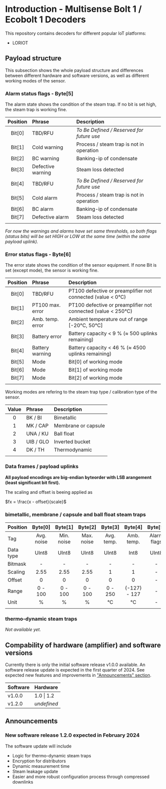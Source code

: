 # Introduction - Multisense Bolt 1 / Ecobolt 1 Decoders

This repository contains decoders for different popular IoT platforms:

- LORIOT
<!-- - The Things Network (TTN) / The Things Industries (TTI) -->

## Payload structure

This subsection shows the whole payload structure and differences between different hardware and software versions, as well as different working modes of the sensor.

### Alarm status flags - Byte[5]

The alarm state shows the condition of the steam trap. If no bit is set high, the steam trap is working fine.

| Position | Phrase            | Description                               |
| :------: | :---------------- | :---------------------------------------- |
|  Bit[0]  | TBD/RFU           | _To Be Defined / Reserved for future use_ |
|  Bit[1]  | Cold warning      | Process / steam trap is not in operation  |
|  Bit[2]  | BC warning        | Banking-ip of condensate                  |
|  Bit[3]  | Defective warning | Steam loss detected                       |
|  Bit[4]  | TBD/RFU           | _To Be Defined / Reserved for future use_ |
|  Bit[5]  | Cold alarm        | Process / steam trap is not in operation  |
|  Bit[6]  | BC alarm          | Banking-ip of condensate                  |
|  Bit[7]  | Defective alarm   | Steam loss detected                       |
|          |                   |                                           |

_For now the warnings and alarms have set same thresholds, so both flags (status bits) will be set HIGH or LOW at the same time (within the same payload uplink)._

### Error status flags - Byte[6]

The error state shows the condition of the sensor equipment. If none Bit is set (except mode), the sensor is working fine.

| Position | Phrase           | Description                                                   |
| :------: | :--------------- | :------------------------------------------------------------ |
|  Bit[0]  | TBD/RFU          | PT100 defective or preamplifier not connected (value < 0°C)   |
|  Bit[1]  | PT100 max. error | PT100 defective or preamplifier not connected (value < 250°C) |
|  Bit[2]  | Amb. temp. error | Ambient temperature out of range [-20°C, 50°C]                |
|  Bit[3]  | Battery error    | Battery capacity < 9 % ($\approx$ 500 uplinks remaining)      |
|  Bit[4]  | Battery warning  | Battery capacity < 46 % ($\approx$ 4500 uplinks remaining)    |
|  Bit[5]  | Mode             | Bit[0] of working mode                                        |
|  Bit[6]  | Mode             | Bit[1] of working mode                                        |
|  Bit[7]  | Mode             | Bit[2] of working mode                                        |
|          |                  |                                                               |

Working modes are refering to the steam trap type / calibration type of the sensor.

| Value | Phrase    | Description         |
| :---: | :-------- | :------------------ |
|   0   | BK / BI   | Bimetallic          |
|   1   | MK / CAP  | Membrane or capsule |
|   2   | UNA / KU  | Ball float          |
|   3   | UIB / GLO | Inverted bucket     |
|   4   | DK / TH   | Thermodynamic       |
|       |           |                     |

### Data frames / payload uplinks

**All payload encodings are big-endian byteorder with LSB arangement (least significant bit first).**

The scaling and offset is beeing applied as

$fx = \frac{x - offset}{scale}$

### **bimetallic**, **membrane** / **capsule** and **ball float** steam traps

| Position  |  Byte[0]   |  Byte[1]   |  Byte[2]   |  Byte[3]   |   Byte[4]    |   Byte[5]   |   Byte[6]   |  Byte[7]   | Byte[8] | Byte[9] | Byte[10] |
| :-------- | :--------: | :--------: | :--------: | :--------: | :----------: | :---------: | :---------: | :--------: | :-----: | :-----: | :------: |
| Tag       | Avg. noise | Min. noise | Max. noise | Avg. temp. |  Amb. temp.  | Alarm flags | Error flags | Steam loss | Battery |    X    |    X     |
| Data type |   UInt8    |   UInt8    |   UInt8    |   UInt8    |     Int8     |    UInt8    |    UInt8    |   UInt8    |  UInt8  |    x    |    x     |
| Bitmask   |     -      |     -      |     -      |     -      |      -       |      -      |      -      |     -      |    -    |    x    |    x     |
| Scaling   |    2.55    |    2.55    |    2.55    |     1      |      1       |      -      |      -      |     10     |  2.54   |    x    |    x     |
| Offset    |     0      |     0      |     0      |     0      |      0       |      -      |      -      |     0      |    0    |    x    |    x     |
| Range     |  0 - 100   |  0 - 100   |  0 - 100   |  0 - 250   | (-127) - 127 |      -      |      -      |  0 - 25.5  | 0 - 100 |    x    |    x     |
| Unit      |     %      |     %      |     %      |     °C     |      °C      |      -      |      -      |    kg/h    |    %    |    x    |    x     |
|           |            |            |            |            |              |             |             |            |         |         |          |

### **thermo-dynamic** steam traps

_Not available yet._

## Compability of hardware (amplifier) and software versions

Currently there is only the initial software release v1.0.0 available. An software release update is expected in the first quarter of 2024. See expected new features and improvements in ["Announcements" section](#new-software-release-120-expected-in-february-2024).

| Software | Hardware    |
| :------- | :---------- |
| v1.0.0   | 1.0 \| 1.2  |
| v1.2.0   | _undefined_ |

## Announcements

### New software release 1.2.0 expected in February 2024

The software update will include

- Logic for thermo-dynamic steam traps
- Encryption for distributors
- Dynamic measurement time
- Steam leakage update
- Easier and more robust configuration process through compressed downlinks
